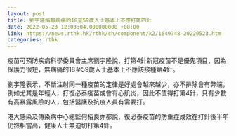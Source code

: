 ```yaml
---
layout: post
title: 劉宇隆稱無病痛的18至59歲人士基本上不應打第四針
date: 2022-05-23 12:03:04.000000000 +08:00
link: https://news.rthk.hk/rthk/ch/component/k2/1649748-20220523.htm
categories: rthk
---
```


疫苗可預防疾病科學委員會主席劉宇隆說，打第4針新冠疫苗不是優先項目，因為保護力很短，無病痛的18至59歲人士基本上不應該接種第4針。

劉宇隆表示，不斷注射同一種疫苗的定律是好處會越來越少，亦不排除會有弊端，例如尤其是年輕人，打復必泰疫苗或會有心肌炎，因此不值得打第4針，只有少數有高暴露風險的人，包括醫護及抗疫人員有需要打。

港大感染及傳染病中心總監何栢良亦都說，復必泰疫苗的防重症成效在打針後半年仍然相當高，健康人士無迫切打第4針。
